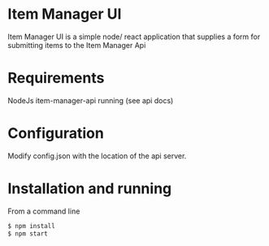 # Item Manager UI
Item Manager UI is a simple node/ react application that supplies a form for submitting items to the Item Manager Api

# Requirements
NodeJs
item-manager-api running (see api docs)

# Configuration
Modify config.json with the location of the api server.

# Installation and running
From a command line
```sh
$ npm install
$ npm start
```
